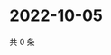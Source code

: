 # 2022-10-05

共 0 条

<!-- BEGIN WEIBO -->
<!-- 最后更新时间 Wed Oct 05 2022 20:10:59 GMT+0800 (China Standard Time) -->

<!-- END WEIBO -->
